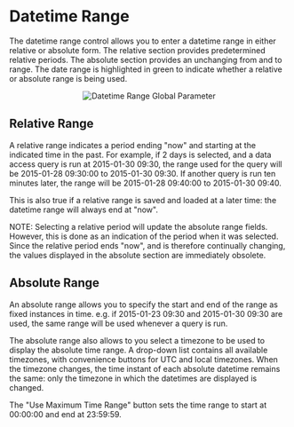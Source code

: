 # Datetime Range

The datetime range control allows you to enter a datetime range in
either relative or absolute form. The relative section provides
predetermined relative periods. The absolute section provides an
unchanging from and to range. The date range is highlighted in green to
indicate whether a relative or absolute range is being used.

<div style="text-align: center">

![Datetime Range Global
Parameter](../constellation/CoreDataAccessView/src/au/gov/asd/tac/constellation/views/dataaccess/docs/resources/DataAccessDatetimeRange.png)

</div>

## Relative Range

A relative range indicates a period ending "now" and starting at the
indicated time in the past. For example, if 2 days is selected, and a
data access query is run at 2015-01-30 09:30, the range used for the
query will be 2015-01-28 09:30:00 to 2015-01-30 09:30. If another query
is run ten minutes later, the range will be 2015-01-28 09:40:00 to
2015-01-30 09:40.

This is also true if a relative range is saved and loaded at a later
time: the datetime range will always end at "now".

NOTE: Selecting a relative period will update the absolute range fields.
However, this is done as an indication of the period when it was
selected. Since the relative period ends "now", and is therefore
continually changing, the values displayed in the absolute section are
immediately obsolete.

## Absolute Range

An absolute range allows you to specify the start and end of the range
as fixed instances in time. e.g. if 2015-01-23 09:30 and
2015-01-30 09:30 are used, the same range will be used whenever a query
is run.

The absolute range also allows to you select a timezone to be used to
display the absolute time range. A drop-down list contains all available
timezones, with convenience buttons for UTC and local timezones. When
the timezone changes, the time instant of each absolute datetime remains
the same: only the timezone in which the datetimes are displayed is
changed.

The "Use Maximum Time Range" button sets the time range to start at
00:00:00 and end at 23:59:59.
